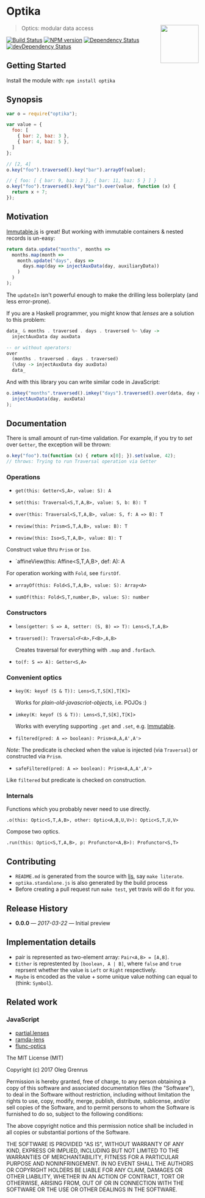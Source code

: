 # Optika

<img src="https://raw.githubusercontent.com/phadej/optika/master/optika-300.png" align="right" height="100" />

> Optics: modular data access

[![Build Status](https://secure.travis-ci.org/phadej/optika.svg?branch=master)](http://travis-ci.org/phadej/optika)
[![NPM version](https://badge.fury.io/js/optika.svg)](http://badge.fury.io/js/optika)
[![Dependency Status](https://david-dm.org/phadej/optika.svg)](https://david-dm.org/phadej/optika)
[![devDependency Status](https://david-dm.org/phadej/optika/dev-status.svg)](https://david-dm.org/phadej/optika#info=devDependencies)

## Getting Started

Install the module with: `npm install optika`

## Synopsis

```javascript
var o = require("optika");

var value = {
  foo: [
    { bar: 2, baz: 3 },
    { bar: 4, baz: 5 },
  ]
};

// [2, 4]
o.key("foo").traversed().key("bar").arrayOf(value);

// { foo: [ { bar: 9, baz: 3 }, { bar: 11, baz: 5 } ] }
o.key("foo").traversed().key("bar").over(value, function (x) {
  return x + 7;
});
```

## Motivation

[Immutable.js](https://facebook.github.io/immutable-js/) is great!
But working with immutable containers & nested records is un-easy:

```javascript
return data.update("months", months =>
  months.map(month =>
    month.update("days", days =>
      days.map(day => injectAuxData(day, auxiliaryData))
    )
  )
);
```

The `updateIn` isn't powerful enough to make the drilling less boilerplaty
(and less error-prone).

If you are a Haskell programmer, you might know that *lenses* are a solution
to this problem:

```haskell
data_ & months . traversed . days . traversed %~ \day ->
  injectAuxData day auxData

-- or without operators:
over
  (months . traversed . days . traversed)
  (\day -> injectAuxData day auxData)
  data_
```

And with this library you can write similar code in JavaScript:

```javascript
o.imkey("months".traversed().imkey("days").traversed().over(data, day =>
  injectAuxData(day, auxData)
);
```

## Documentation

There is small amount of run-time validation.
For example, if you try to *set* over `Getter`, the exception will be thrown:
```javascript
o.key("foo").to(function (x) { return x[0]; }).set(value, 42);
// throws: Trying to run Traversal operation via Getter
```

### Operations

- `get(this: Getter<S,A>, value: S): A`

- `set(this: Traversal<S,T,A,B>, value: S, b: B): T`

- `over(this: Traversal<S,T,A,B>, value: S, f: A => B): T`

- `review(this: Prism<S,T,A,B>, value: B): T`
- `review(this: Iso<S,T,A,B>, value: B): T`

Construct value thru `Prism` or `Iso`.

- `affineView(this: Affine<S,T,A,B>, def: A): A

For operation working with `Fold`, see `firstOf`.

- `arrayOf(this: Fold<S,T,A,B>, value: S): Array<A>`

- `sumOf(this: Fold<S,T,number,B>, value: S): number`

### Constructors

- `lens(getter: S => A, setter: (S, B) => T): Lens<S,T,A,B>`

- `traversed(): Traversal<F<A>,F<B>,A,B>`

   Creates traversal for everything with `.map` and `.forEach`.

- `to(f: S => A): Getter<S,A>`

### Convenient optics

- `key(K: keyof (S & T)): Lens<S,T,S[K],T[K]>`

  Works for *plain-old-javascriot-objects*, i.e. POJOs :)

- `imkey(K: keyof (S & T)): Lens<S,T,S[K],T[K]>`

  Works with everyting supporting `.get` and `.set`, e.g.
  [Immutable](http://facebook.github.io/immutable-js/).

- `filtered(pred: A => boolean): Prism<A,A,A',A'>`

*Note*: The predicate is checked when the value is injected (via `Traversal`)
or constructed via `Prism`.

- `safeFiltered(pred: A => boolean): Prism<A,A,A',A'>`

Like `filtered` but predicate is checked on construction.

### Internals

Functions which you probably never need to use directly.

`.o(this: Optic<S,T,A,B>, other: Optic<A,B,U,V>): Optic<S,T,U,V>`

Compose two optics.

`.run(this: Optic<S,T,A,B>, p: Profunctor<A,B>): Profunctor<S,T>`

## Contributing

- `README.md` is generated from the source with [ljs](https://github.com/phadej/ljs), say `make literate`.
- `optika.standalone.js` is also generated by the build process
- Before creating a pull request run `make test`, yet travis will do it for you.

## Release History

- **0.0.0** &mdash; *2017-03-22* &mdash; Initial preview

## Implementation details

- pair is represented as two-element array: `Pair<A,B> = [A,B]`.
- `Either` is represtented by `[boolean, A | B]`, where
  `false` and `true` reprsent whether the value is `Left` or `Right` respectively.
- `Maybe` is encoded as the value + some unique value nothing can equal to (think: `Symbol`).

## Related work

### JavaScript

- [partial.lenses](https://github.com/calmm-js/partial.lenses)
- [ramda-lens](https://github.com/ramda/ramda-lens)
- [flunc-optics](https://github.com/flunc/optics)

The MIT License (MIT)

Copyright (c) 2017 Oleg Grenrus

Permission is hereby granted, free of charge, to any person obtaining a copy
of this software and associated documentation files (the "Software"), to deal
in the Software without restriction, including without limitation the rights
to use, copy, modify, merge, publish, distribute, sublicense, and/or sell
copies of the Software, and to permit persons to whom the Software is
furnished to do so, subject to the following conditions:

The above copyright notice and this permission notice shall be included in
all copies or substantial portions of the Software.

THE SOFTWARE IS PROVIDED "AS IS", WITHOUT WARRANTY OF ANY KIND, EXPRESS OR
IMPLIED, INCLUDING BUT NOT LIMITED TO THE WARRANTIES OF MERCHANTABILITY,
FITNESS FOR A PARTICULAR PURPOSE AND NONINFRINGEMENT. IN NO EVENT SHALL THE
AUTHORS OR COPYRIGHT HOLDERS BE LIABLE FOR ANY CLAIM, DAMAGES OR OTHER
LIABILITY, WHETHER IN AN ACTION OF CONTRACT, TORT OR OTHERWISE, ARISING FROM,
OUT OF OR IN CONNECTION WITH THE SOFTWARE OR THE USE OR OTHER DEALINGS IN
THE SOFTWARE.
